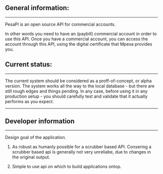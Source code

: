 ## General information:
 --------------------
PesaPI is an open source API for commercial accounts.

In other words you need to have an (paybill) commercial account in order to use this API.
Once you have a commercial account, you can access the account through this API, using the digital certificate that Mpesa provides you.

## Current status:
  ---------------
The current system should be considered as a proff-of-concept, or alpha version.
The system works all the way to the local database - but there are still rough edges and things pending.
In any case, before using it in any production setup - you should carefully test and validate that it actually performs as you expect.



************************
## Developer information 
************************

Design goal of the application.

1. As robust as humanly possible for a scrubber based API.
   Consering a scrubber based api is generally not very unreliabe, due to changes in the original output.

2. Simple to use api on which to build applications ontop.
